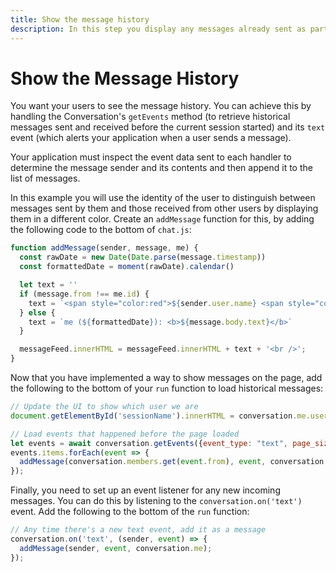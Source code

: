 ```yaml
---
title: Show the message history
description: In this step you display any messages already sent as part of this Conversation
---
```


# Show the Message History

You want your users to see the message history. You can achieve this by handling the Conversation's `getEvents` method (to retrieve historical messages sent and received before the current session started) and its `text` event (which alerts your application when a user sends a message).

Your application must inspect the event data sent to each handler to determine the message sender and its contents and then append it to the list of messages.

In this example you will use the identity of the user to distinguish between messages sent by them and those received from other users by displaying them in a different color. Create an `addMessage` function for this, by adding the following code to the bottom of `chat.js`:

```javascript
function addMessage(sender, message, me) {
  const rawDate = new Date(Date.parse(message.timestamp))
  const formattedDate = moment(rawDate).calendar()

  let text = ''
  if (message.from !== me.id) {
    text = `<span style="color:red">${sender.user.name} <span style="color:red;">(${formattedDate}): <b>${message.body.text}</b></span>`
  } else {
    text = `me (${formattedDate}): <b>${message.body.text}</b>`
  }

  messageFeed.innerHTML = messageFeed.innerHTML + text + '<br />';
}
```

Now that you have implemented a way to show messages on the page, add the following to the bottom of your `run` function to load historical messages:

```javascript
// Update the UI to show which user we are
document.getElementById('sessionName').innerHTML = conversation.me.user.name + "'s messages"

// Load events that happened before the page loaded
let events = await conversation.getEvents({event_type: "text", page_size: 100});
events.items.forEach(event => {
  addMessage(conversation.members.get(event.from), event, conversation.me);
});
```

Finally, you need to set up an event listener for any new incoming messages. You can do this by listening to the `conversation.on('text')` event. Add the following to the bottom of the `run` function:

```javascript
// Any time there's a new text event, add it as a message
conversation.on('text', (sender, event) => {
  addMessage(sender, event, conversation.me); 
});
```
